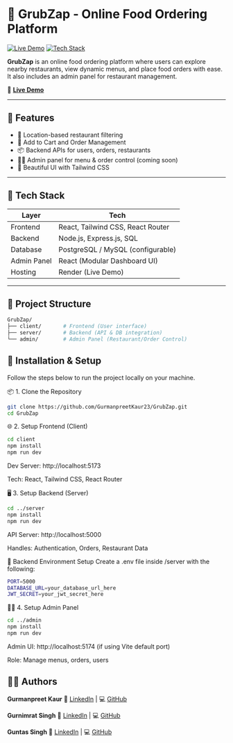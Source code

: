 # 🍔 GrubZap - Online Food Ordering Platform

[![Live Demo](https://img.shields.io/badge/Live-Demo-green?style=for-the-badge)](https://grub-zap.onrender.com/)
[![Tech Stack](https://img.shields.io/badge/Tech%20Stack-MERN-blueviolet?style=for-the-badge)](#tech-stack)


**GrubZap** is an online food ordering platform where users can explore nearby restaurants, view dynamic menus, and place food orders with ease. It also includes an admin panel for restaurant management.

🚀 **[Live Demo](https://grub-zap.onrender.com/)**

---

## 🌟 Features

- 📍 Location-based restaurant filtering
- 🛒 Add to Cart and Order Management
- 📦 Backend APIs for users, orders, restaurants
- 🧑‍💼 Admin panel for menu & order control (coming soon)
- 🎨 Beautiful UI with Tailwind CSS

---

## 🧰 Tech Stack

| Layer        | Tech                                |
|--------------|-------------------------------------|
| Frontend     | React, Tailwind CSS, React Router   |
| Backend      | Node.js, Express.js, SQL            |
| Database     | PostgreSQL / MySQL (configurable)   |
| Admin Panel  | React (Modular Dashboard UI)        |
| Hosting      | Render (Live Demo)                  |

---

## 📁 Project Structure

```bash
GrubZap/
├── client/       # Frontend (User interface)
├── server/       # Backend (API & DB integration)
└── admin/        # Admin Panel (Restaurant/Order Control)
```

## 🔧 Installation & Setup

Follow the steps below to run the project locally on your machine.

📦 1. Clone the Repository
``` bash
git clone https://github.com/GurmanpreetKaur23/GrubZap.git
cd GrubZap
```

🌐 2. Setup Frontend (Client)
``` bash
cd client
npm install
npm run dev
```
Dev Server: http://localhost:5173

Tech: React, Tailwind CSS, React Router

🖥️ 3. Setup Backend (Server)
```bash
cd ../server
npm install
npm run dev
```

API Server: http://localhost:5000

Handles: Authentication, Orders, Restaurant Data

🔐 Backend Environment Setup
Create a .env file inside /server with the following:

``` bash
PORT=5000
DATABASE_URL=your_database_url_here
JWT_SECRET=your_jwt_secret_here
```

🧑‍💼 4. Setup Admin Panel
```bash
cd ../admin
npm install
npm run dev
```
Admin UI: http://localhost:5174 (if using Vite default port)

Role: Manage menus, orders, users

## 👩‍💻 Authors

**Gurmanpreet Kaur**  🔗 [LinkedIn](https://www.linkedin.com/in/gurmanpreet-kaur) | 💻 [GitHub](https://github.com/GurmanpreetKaur23)

**Gurnimrat Singh**   🔗 [LinkedIn](https://www.linkedin.com/in/gurnimrat-singh) | 💻 [GitHub](https://github.com/gurnimrat-singh1)

**Guntas Singh**      🔗 [LinkedIn](https://www.linkedin.com/in/guntas15) | 💻 [GitHub](https://github.com/guntas15)

